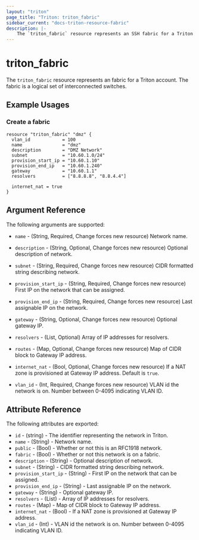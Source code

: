 ```yaml
---
layout: "triton"
page_title: "Triton: triton_fabric"
sidebar_current: "docs-triton-resource-fabric"
description: |-
    The `triton_fabric` resource represents an SSH fabric for a Triton account.
---
```


# triton\_fabric

The `triton_fabric` resource represents an fabric for a Triton account. The fabric is a logical set of interconnected switches.

## Example Usages

### Create a fabric

```hcl
resource "triton_fabric" "dmz" {
  vlan_id            = 100
  name               = "dmz"
  description        = "DMZ Network"
  subnet             = "10.60.1.0/24"
  provision_start_ip = "10.60.1.10"
  provision_end_ip   = "10.60.1.240"
  gateway            = "10.60.1.1"
  resolvers          = ["8.8.8.8", "8.8.4.4"]

  internet_nat = true
}
```

## Argument Reference

The following arguments are supported:

* `name` - (String, Required, Change forces new resource)
    Network name.

* `description` - (String, Optional, Change forces new resource)
    Optional description of network.

* `subnet` - (String, Required, Change forces new resource)
    CIDR formatted string describing network.

* `provision_start_ip` - (String, Required, Change forces new resource)
    First IP on the network that can be assigned.

* `provision_end_ip` - (String, Required, Change forces new resource)
    Last assignable IP on the network.

* `gateway` - (String, Optional, Change forces new resource)
    Optional gateway IP.

* `resolvers` - (List, Optional)
    Array of IP addresses for resolvers.

* `routes` - (Map, Optional, Change forces new resource)
    Map of CIDR block to Gateway IP address.

* `internet_nat` - (Bool, Optional, Change forces new resource)
    If a NAT zone is provisioned at Gateway IP address. Default is `true`.


* `vlan_id` - (Int, Required, Change forces new resource)
    VLAN id the network is on. Number between 0-4095 indicating VLAN ID.

## Attribute Reference

The following attributes are exported:

* `id` - (string) - The identifier representing the network in Triton.
* `name` - (String) - Network name.
* `public` - (Bool) - Whether or not this is an RFC1918 network.
* `fabric` - (Bool) - Whether or not this network is on a fabric.
* `description` - (String) - Optional description of network.
* `subnet` - (String) - CIDR formatted string describing network.
* `provision_start_ip` - (String) - First IP on the network that can be assigned.
* `provision_end_ip` - (String) - Last assignable IP on the network.
* `gateway` - (String) - Optional gateway IP.
* `resolvers` - (List) - Array of IP addresses for resolvers.
* `routes` - (Map) - Map of CIDR block to Gateway IP address.
* `internet_nat` - (Bool) - If a NAT zone is provisioned at Gateway IP address.
* `vlan_id` - (Int) - VLAN id the network is on. Number between 0-4095 indicating VLAN ID.
